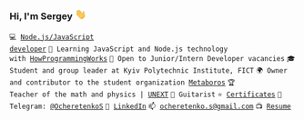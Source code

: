 ### Hi, I'm Sergey <img src="./wave.gif" width="20px">
 
<code>💻 [Node.js/JavaScript developer](https://github.com/SergeyOcheretenko/LearningProgramming)</code>
<code>🌱 Learning JavaScript and Node.js technology with [HowProgrammingWorks](https://www.github.com/HowProgrammingWorks)</code>
<code>🍊 Open to Junior/Intern Developer vacancies</code>
<code>🎓 Student and group leader at Kyiv Polytechnic Institute, FICT</code>
<code>🌍 Owner and contributor to the student organization [Metaboros](https://github.com/Metaboros)</code>
<code>🏆 Teacher of the math and physics | [UNEXT](https://unext.in.ua)</code>
<code>🎸 Guitarist</code>
<code>⭐ [Certificates](https://github.com/SergeyOcheretenko/Certificates)</code>
<code>💬 Telegram: [@OcheretenkoS](https://telegram.me/OcheretenkoS)</code>
<code>🔭 [LinkedIn](https://www.linkedin.com/in/sergeyocheretenko/)</code>
<code>📫 [ocheretenko.s@gmail.com](mailto:ocheretenko.s@gmail.com)</code>
<code>📺 [Resume](https://sergeyocheretenko.github.io/Resume/)</code>
